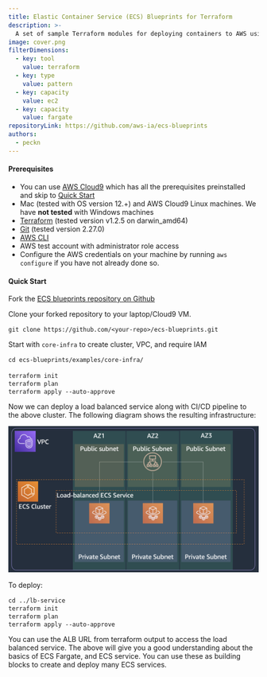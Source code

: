 ```yaml
---
title: Elastic Container Service (ECS) Blueprints for Terraform
description: >-
  A set of sample Terraform modules for deploying containers to AWS using Elastic Container Service
image: cover.png
filterDimensions:
  - key: tool
    value: terraform
  - key: type
    value: pattern
  - key: capacity
    value: ec2
  - key: capacity
    value: fargate
repositoryLink: https://github.com/aws-ia/ecs-blueprints
authors:
  - peckn
---
```


#### Prerequisites

* You can use [AWS Cloud9](https://aws.amazon.com/cloud9/) which has all the prerequisites preinstalled and skip to [Quick Start](#quick-start)
* Mac (tested with OS version 12.+) and AWS Cloud9 Linux machines. We have **not tested** with Windows machines
* [Terraform](https://learn.hashicorp.com/tutorials/terraform/install-cli) (tested version v1.2.5 on darwin_amd64)
* [Git](https://github.com/git-guides/install-git) (tested version 2.27.0)
* [AWS CLI](https://docs.aws.amazon.com/cli/latest/userguide/getting-started-install.html#getting-started-install-instructions)
* AWS test account with administrator role access
* Configure the AWS credentials on your machine by running `aws configure` if you have not already done so.

#### Quick Start

Fork the [ECS blueprints repository on Github](https://github.com/aws-ia/ecs-blueprints)

Clone your forked repository to your laptop/Cloud9 VM.

```shell
git clone https://github.com/<your-repo>/ecs-blueprints.git
```

Start with `core-infra` to create cluster, VPC, and require IAM

```shell
cd ecs-blueprints/examples/core-infra/

terraform init
terraform plan
terraform apply --auto-approve
```

Now we can deploy a load balanced service along with CI/CD pipeline to the above cluster. The following diagram shows the resulting infrastructure:

![](./files/lb-service.png)

To deploy:

```shell
cd ../lb-service
terraform init
terraform plan
terraform apply --auto-approve
```

You can use the ALB URL from terraform output to access the load balanced service. The above will give you a good understanding about the basics of ECS Fargate, and ECS service. You can use these as building blocks to create and deploy many ECS services.